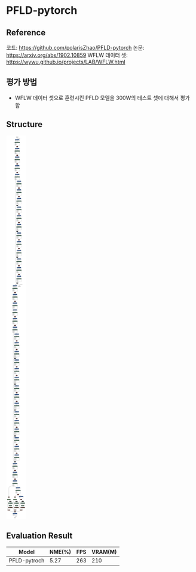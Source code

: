 # PFLD-pytorch
## Reference
코드: https://github.com/polarisZhao/PFLD-pytorch
논문: https://arxiv.org/abs/1902.10859
WFLW 데이터 셋: https://wywu.github.io/projects/LAB/WFLW.html

## 평가 방법
- WFLW 데이터 셋으로 훈련시킨 PFLD 모델을 300W의 테스트 셋에 대해서 평가함


## Structure
![<pfld1>](<https://github.com/Park-Sungho8/AI/blob/main/FaceAligner/PFLD-pytorch/image/pfld.onnx%20(1).png>)

## Evaluation Result

| Model         | NME(%) | FPS  | VRAM(M) |
|---------------|--------|------|---------|
| PFLD-pytroch  | 5.27   |  263 | 210     |
